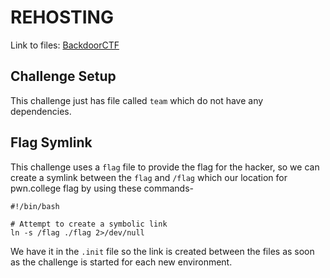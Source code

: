 # REHOSTING

Link to files: [BackdoorCTF](https://github.com/smokeleeteveryday/CTF_WRITEUPS/tree/master/2015/BACKDOORCTF/pwnable/team)

## Challenge Setup
This challenge just has file called `team` which do not have any dependencies.


## Flag Symlink
This challenge uses a `flag` file to provide the flag for the hacker, so we can create a symlink between the `flag` and `/flag` which our location for pwn.college flag by using these commands-
```
#!/bin/bash

# Attempt to create a symbolic link
ln -s /flag ./flag 2>/dev/null
```

We have it in the `.init` file so the link is created between the files as soon as the challenge is started for each new environment.